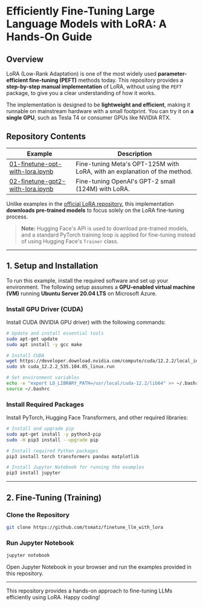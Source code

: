 
# Efficiently Fine-Tuning Large Language Models with LoRA: A Hands-On Guide

## Overview

LoRA (Low-Rank Adaptation) is one of the most widely used **parameter-efficient fine-tuning (PEFT)** methods today. This repository provides a **step-by-step manual implementation** of LoRA, without using the `PEFT` package, to give you a clear understanding of how it works.

The implementation is designed to be **lightweight and efficient**, making it runnable on mainstream hardware with a small footprint. You can try it on **a single GPU**, such as Tesla T4 or consumer GPUs like NVIDIA RTX.

## Repository Contents

| Example                                                              | Description                                                             |
|----------------------------------------------------------------------|-------------------------------------------------------------------------|
| [01-finetune-opt-with-lora.ipynb](01-finetune-opt-with-lora.ipynb)   | Fine-tuning Meta's OPT-125M with LoRA, with an explanation of the method. |
| [02-finetune-gpt2-with-lora.ipynb](02-finetune-gpt2-with-lora.ipynb) | Fine-tuning OpenAI's GPT-2 small (124M) with LoRA.                     |

Unlike examples in the [official LoRA repository](https://github.com/microsoft/LoRA), this implementation **downloads pre-trained models** to focus solely on the LoRA fine-tuning process.

> **Note:** Hugging Face's API is used to download pre-trained models, and a standard PyTorch training loop is applied for fine-tuning instead of using Hugging Face's `Trainer` class.

---

## 1. Setup and Installation

To run this example, install the required software and set up your environment. The following setup assumes a **GPU-enabled virtual machine (VM)** running **Ubuntu Server 20.04 LTS** on Microsoft Azure.

### Install GPU Driver (CUDA)

Install CUDA (NVIDIA GPU driver) with the following commands:

```bash
# Update and install essential tools
sudo apt-get update
sudo apt install -y gcc make

# Install CUDA
wget https://developer.download.nvidia.com/compute/cuda/12.2.2/local_installers/cuda_12.2.2_535.104.05_linux.run
sudo sh cuda_12.2.2_535.104.05_linux.run

# Set environment variables
echo -e "export LD_LIBRARY_PATH=/usr/local/cuda-12.2/lib64" >> ~/.bashrc
source ~/.bashrc
```

### Install Required Packages

Install PyTorch, Hugging Face Transformers, and other required libraries:

```bash
# Install and upgrade pip
sudo apt-get install -y python3-pip
sudo -H pip3 install --upgrade pip

# Install required Python packages
pip3 install torch transformers pandas matplotlib

# Install Jupyter Notebook for running the examples
pip3 install jupyter
```

---

## 2. Fine-Tuning (Training)

### Clone the Repository

```bash
git clone https://github.com/tsmatz/finetune_llm_with_lora
```

### Run Jupyter Notebook

```bash
jupyter notebook
```

Open Jupyter Notebook in your browser and run the examples provided in this repository.

---

This repository provides a hands-on approach to fine-tuning LLMs efficiently using LoRA. Happy coding!

